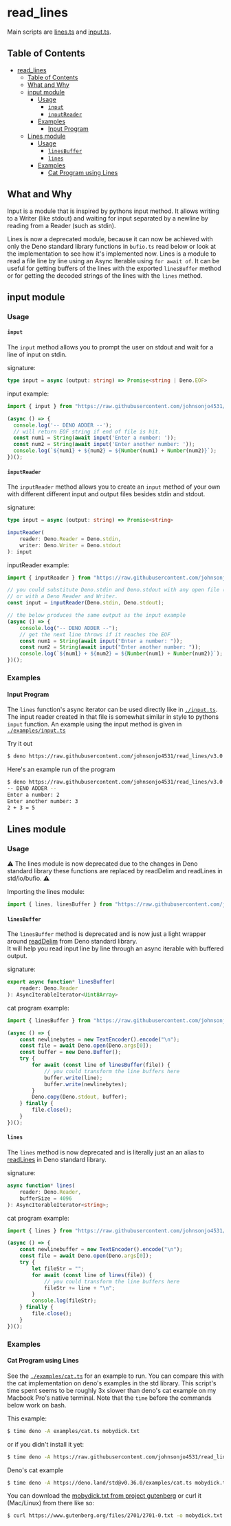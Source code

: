 # read_lines

Main scripts are [lines.ts](./lines.ts) and [input.ts](./input.ts).

## Table of Contents

- [read_lines](#readlines)
	- [Table of Contents](#table-of-contents)
	- [What and Why](#what-and-why)
	- [input module](#input-module)
		- [Usage](#usage)
			- [`input`](#input)
			- [`inputReader`](#inputreader)
		- [Examples](#examples)
			- [Input Program](#input-program)
	- [Lines module](#lines-module)
		- [Usage](#usage-1)
			- [`linesBuffer`](#linesbuffer)
			- [`lines`](#lines)
		- [Examples](#examples-1)
			- [Cat Program using Lines](#cat-program-using-lines)

## What and Why

Input is a module that is inspired by pythons input method. It allows writing to a Writer (like stdout) and waiting for input separated by a newline by reading from a Reader (such as stdin).

Lines is now a deprecated module, because it can now be achieved with only the Deno standard library functions in `bufio.ts` read below or look at the implementation to see how it's implemented now.  Lines is a module to read a file line by line using an Async Iterable using `for await of`. It can be useful for getting buffers of the lines with the exported `linesBuffer` method or for getting the decoded strings of the lines with the `lines` method.

## input module 

### Usage

#### `input`

The `input` method allows you to prompt the user on stdout and wait for a line of input on stdin.

signature:

```ts
type input = async (output: string) => Promise<string | Deno.EOF>
```

input example:

```ts
import { input } from "https://raw.githubusercontent.com/johnsonjo4531/read_lines/v3.0.3/input.ts";

(async () => {
  console.log('-- DENO ADDER --');
  // will return EOF string if end of file is hit.
  const num1 = String(await input('Enter a number: '));
  const num2 = String(await input('Enter another number: '));
  console.log(`${num1} + ${num2} = ${Number(num1) + Number(num2)}`);
})();
```

#### `inputReader`

The `inputReader` method allows you to create an `input` method of your own with different different input and output files besides stdin and stdout.

signature:

```ts
type input = async (output: string) => Promise<string>

inputReader(
	reader: Deno.Reader = Deno.stdin,
	writer: Deno.Writer = Deno.stdout
): input
```

inputReader example:

```ts
import { inputReader } from "https://raw.githubusercontent.com/johnsonjo4531/read_lines/v3.0.3/input.ts";

// you could substitute Deno.stdin and Deno.stdout with any open file (with appropriate permissions)
// or with a Deno Reader and Writer.
const input = inputReader(Deno.stdin, Deno.stdout);

// the below produces the same output as the input example
(async () => {
	console.log("-- DENO ADDER --");
	// get the next line throws if it reaches the EOF
	const num1 = String(await input("Enter a number: "));
	const num2 = String(await input("Enter another number: "));
	console.log(`${num1} + ${num2} = ${Number(num1) + Number(num2)}`);
})();
```

### Examples

#### Input Program

The `lines` function's async iterator can be used directly like in [`./input.ts`](./input.ts). The input reader created in that file is somewhat similar in style to pythons `input` function. An example using the input method is given in [`./examples/input.ts`](./examples/input.ts)

Try it out

```sh
$ deno https://raw.githubusercontent.com/johnsonjo4531/read_lines/v3.0.3/examples/input.ts
```

Here's an example run of the program

```sh
$ deno https://raw.githubusercontent.com/johnsonjo4531/read_lines/v3.0.3/examples/input.ts
-- DENO ADDER --
Enter a number: 2
Enter another number: 3
2 + 3 = 5
```

## Lines module

### Usage

⚠ The lines module is now deprecated due to the changes in Deno standard library these functions are replaced by readDelim and readLines in std/io/bufio. ⚠️

Importing the lines module:

```ts
import { lines, linesBuffer } from "https://raw.githubusercontent.com/johnsonjo4531/read_lines/v3.0.3/lines.ts"
```

#### `linesBuffer`

The `linesBuffer` method is deprecated and is now just a light wrapper around [readDelim](https://github.com/denoland/deno/blob/a29343c7d6b5dad26c5d501eb6d21e9caf382a58/std/io/bufio.ts#L534-L590) from Deno standard library.  
It will help you read input line by line through an async iterable with buffered output.

signature:

```ts
export async function* linesBuffer(
	reader: Deno.Reader
): AsyncIterableIterator<Uint8Array>
```

cat program example:

```ts
import { linesBuffer } from "https://raw.githubusercontent.com/johnsonjo4531/read_lines/v3.0.3/lines.ts";

(async () => {
	const newlinebytes = new TextEncoder().encode("\n");
	const file = await Deno.open(Deno.args[0]);
	const buffer = new Deno.Buffer();
	try {
		for await (const line of linesBuffer(file)) {
			// you could transform the line buffers here
			buffer.write(line);
			buffer.write(newlinebytes);
		}
		Deno.copy(Deno.stdout, buffer);
	} finally {
		file.close();
	}
})();
```

#### `lines`

The `lines` method is now deprecated and is literally just an an alias to [readLines](https://github.com/denoland/deno/blob/a29343c7d6b5dad26c5d501eb6d21e9caf382a58/std/io/bufio.ts#L604-L609) in Deno standard library.

signature:

```ts
async function* lines(
	reader: Deno.Reader,
	bufferSize = 4096
): AsyncIterableIterator<string>;
```

cat program example:

```ts
import { lines } from "https://raw.githubusercontent.com/johnsonjo4531/read_lines/v3.0.3/lines.ts";

(async () => {
	const newlinebuffer = new TextEncoder().encode("\n");
	const file = await Deno.open(Deno.args[0]);
	try {
		let fileStr = "";
		for await (const line of lines(file)) {
			// you could transform the line buffers here
			fileStr += line + "\n";
		}
		console.log(fileStr);
	} finally {
		file.close();
	}
})();
```

### Examples

#### Cat Program using Lines

See the [`./examples/cat.ts`](./examples/cat.ts) for an example to run. You can compare this with the cat implementation on deno's examples in the std library. This script's time spent seems to be roughly 3x slower than deno's cat example on my Macbook Pro's native terminal. Note that the `time` before the commands below work on bash.

This example:

```sh
$ time deno -A examples/cat.ts mobydick.txt
```

or if you didn't install it yet:

```sh
$ time deno -A https://raw.githubusercontent.com/johnsonjo4531/read_lines/v3.0.3/examples/cat.ts mobydick.txt
```

Deno's cat example

```sh
$ time deno -A https://deno.land/std@v0.36.0/examples/cat.ts mobydick.txt
```

You can download the [mobydick.txt from project gutenberg](https://www.gutenberg.org/files/2701/2701-0.txt) or curl it (Mac/Linux) from there like so:

```sh
$ curl https://www.gutenberg.org/files/2701/2701-0.txt -o mobydick.txt
```

